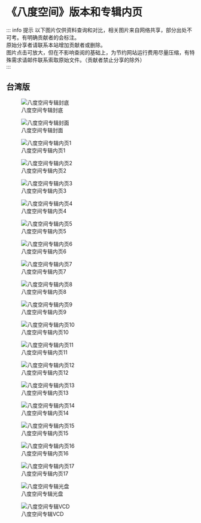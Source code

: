 # 《八度空间》版本和专辑内页

::: info 提示
以下图片仅供资料查询和对比，相关图片来自网络共享，部分出处不可考。有明确贡献者的会标注。<br>
原始分享者请联系本站增加贡献者或删除。<br>
图片点击可放大，但在不影响查阅的基础上，为节约网站运行费用尽量压缩，有特殊需求请邮件联系索取原始文件。（贡献者禁止分享的除外）<br>
:::

## 台湾版

<div class="image-scroll-container">
  <div class="image-scroll-wrapper">
    <div class="image-scroll-content">
        <figure>
            <img src="//public.jaychou.wiki/composition/cd/2002-八度空间[台湾]/back.jpg/yss+sy" alt="八度空间专辑封底" />
            <figcaption>八度空间专辑封底</figcaption>
        </figure>
        <figure>
            <img src="//public.jaychou.wiki/composition/cd/2002-八度空间[台湾]/cover.jpg/yss+sy" alt="八度空间专辑封面" />
            <figcaption>八度空间专辑封面</figcaption>
        </figure>
        <figure>
            <img src="//public.jaychou.wiki/composition/cd/2002-八度空间[台湾]/内1.jpg/yss+sy" alt="八度空间专辑内页1" />
            <figcaption>八度空间专辑内页1</figcaption>
        </figure>
        <figure>
            <img src="//public.jaychou.wiki/composition/cd/2002-八度空间[台湾]/内2.jpg/yss+sy" alt="八度空间专辑内页2" />
            <figcaption>八度空间专辑内页2</figcaption>
        </figure>
        <figure>
            <img src="//public.jaychou.wiki/composition/cd/2002-八度空间[台湾]/内3.jpg/yss+sy" alt="八度空间专辑内页3" />
            <figcaption>八度空间专辑内页3</figcaption>
        </figure>
        <figure>
            <img src="//public.jaychou.wiki/composition/cd/2002-八度空间[台湾]/内4.jpg/yss+sy" alt="八度空间专辑内页4" />
            <figcaption>八度空间专辑内页4</figcaption>
        </figure>
        <figure>
            <img src="//public.jaychou.wiki/composition/cd/2002-八度空间[台湾]/内5.jpg/yss+sy" alt="八度空间专辑内页5" />
            <figcaption>八度空间专辑内页5</figcaption>
        </figure>
        <figure>
            <img src="//public.jaychou.wiki/composition/cd/2002-八度空间[台湾]/内6.jpg/yss+sy" alt="八度空间专辑内页6" />
            <figcaption>八度空间专辑内页6</figcaption>
        </figure>
        <figure>
            <img src="//public.jaychou.wiki/composition/cd/2002-八度空间[台湾]/内7.jpg/yss+sy" alt="八度空间专辑内页7" />
            <figcaption>八度空间专辑内页7</figcaption>
        </figure>
        <figure>
            <img src="//public.jaychou.wiki/composition/cd/2002-八度空间[台湾]/内8.jpg/yss+sy" alt="八度空间专辑内页8" />
            <figcaption>八度空间专辑内页8</figcaption>
        </figure>
        <figure>
            <img src="//public.jaychou.wiki/composition/cd/2002-八度空间[台湾]/内9.jpg/yss+sy" alt="八度空间专辑内页9" />
            <figcaption>八度空间专辑内页9</figcaption>
        </figure>
        <figure>
            <img src="//public.jaychou.wiki/composition/cd/2002-八度空间[台湾]/内10.jpg/yss+sy" alt="八度空间专辑内页10" />
            <figcaption>八度空间专辑内页10</figcaption>
        </figure>
        <figure>
            <img src="//public.jaychou.wiki/composition/cd/2002-八度空间[台湾]/内11.jpg/yss+sy" alt="八度空间专辑内页11" />
            <figcaption>八度空间专辑内页11</figcaption>
        </figure>
        <figure>
            <img src="//public.jaychou.wiki/composition/cd/2002-八度空间[台湾]/内12.jpg/yss+sy" alt="八度空间专辑内页12" />
            <figcaption>八度空间专辑内页12</figcaption>
        </figure>
        <figure>
            <img src="//public.jaychou.wiki/composition/cd/2002-八度空间[台湾]/内13.jpg/yss+sy" alt="八度空间专辑内页13" />
            <figcaption>八度空间专辑内页13</figcaption>
        </figure>
        <figure>
            <img src="//public.jaychou.wiki/composition/cd/2002-八度空间[台湾]/内14.jpg/yss+sy" alt="八度空间专辑内页14" />
            <figcaption>八度空间专辑内页14</figcaption>
        </figure>
        <figure>
            <img src="//public.jaychou.wiki/composition/cd/2002-八度空间[台湾]/内15.jpg/yss+sy" alt="八度空间专辑内页15" />
            <figcaption>八度空间专辑内页15</figcaption>
        </figure>
        <figure>
            <img src="//public.jaychou.wiki/composition/cd/2002-八度空间[台湾]/内16.jpg/yss+sy" alt="八度空间专辑内页16" />
            <figcaption>八度空间专辑内页16</figcaption>
        </figure>
        <figure>
            <img src="//public.jaychou.wiki/composition/cd/2002-八度空间[台湾]/内17.jpg/yss+sy" alt="八度空间专辑内页17" />
            <figcaption>八度空间专辑内页17</figcaption>
        </figure>
        <figure>
            <img src="//public.jaychou.wiki/composition/cd/2002-八度空间[台湾]/disc.jpg/yss+sy" alt="八度空间专辑光盘" />
            <figcaption>八度空间专辑光盘</figcaption>
        </figure>
        <figure>
            <img src="//public.jaychou.wiki/composition/cd/2002-八度空间[台湾]/vcd.jpg/yss+sy" alt="八度空间专辑VCD" />
            <figcaption>八度空间专辑VCD</figcaption>
        </figure>
    </div>
  </div>
</div>
